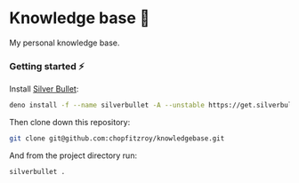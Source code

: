 # Knowledge base 🧠

My personal knowledge base.

### Getting started ⚡

Install [Silver Bullet](https://silverbullet.md/):

```bash
deno install -f --name silverbullet -A --unstable https://get.silverbullet.md
```

Then clone down this repository:

```bash
git clone git@github.com:chopfitzroy/knowledgebase.git
```

And from the project directory run:

```bash
silverbullet .
```